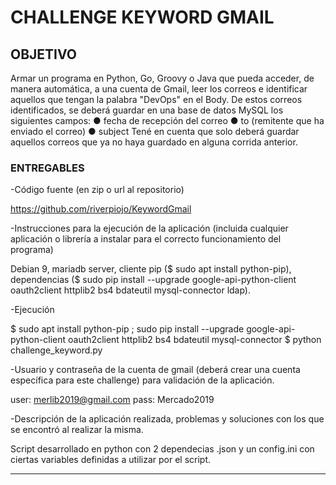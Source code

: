 # CHALLENGE KEYWORD GMAIL

## OBJETIVO

Armar un programa en Python, Go, Groovy o Java que pueda acceder, de manera automática, a una cuenta
de Gmail, leer los correos e identificar aquellos que tengan la palabra "DevOps" en el Body.
De estos correos identificados, se deberá guardar en una base de datos MySQL los siguientes campos:
● fecha de recepción del correo
● to (remitente que ha enviado el correo)
● subject
Tené en cuenta que solo deberá guardar aquellos correos que ya no haya guardado en alguna corrida
anterior.

### ENTREGABLES

-Código fuente (en zip o url al repositorio)

https://github.com/riverpiojo/KeywordGmail

-Instrucciones para la ejecución de la aplicación (incluida cualquier aplicación o librería a instalar
para el correcto funcionamiento del programa)

Debian 9, mariadb server, cliente pip ($ sudo apt install python-pip), dependencias ($ sudo pip install --upgrade google-api-python-client oauth2client httplib2 bs4 bdateutil mysql-connector ldap).

-Ejecución

$ sudo apt install python-pip ; sudo pip install --upgrade google-api-python-client oauth2client httplib2 bs4 bdateutil mysql-connector
$ python challenge_keyword.py

-Usuario y contraseña de la cuenta de gmail (deberá crear una cuenta específica para este challenge)
para validación de la aplicación.

user: merlib2019@gmail.com
pass: Mercado2019

-Descripción de la aplicación realizada, problemas y soluciones con los que se encontró al realizar la
misma.

Script desarrollado en python con 2 dependecias .json y un config.ini con ciertas variables definidas a utilizar por el script.

---